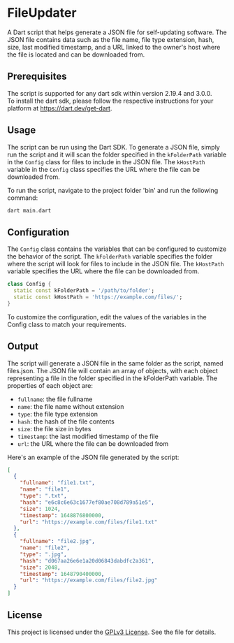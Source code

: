 # FileUpdater

A Dart script that helps generate a JSON file for self-updating software. The JSON file contains data such as the file name, file type extension, hash, size, last modified timestamp, and a URL linked to the owner's host where the file is located and can be downloaded from.

## Prerequisites

The script is supported for any dart sdk within version 2.19.4 and 3.0.0.<br>
To install the dart sdk, please follow the respective instructions for your platform at https://dart.dev/get-dart.

## Usage

The script can be run using the Dart SDK. To generate a JSON file, simply run the script and it will scan the folder specified in the `kFolderPath` variable in the `Config` class for files to include in the JSON file. The `kHostPath` variable in the `Config` class specifies the URL where the file can be downloaded from.

To run the script, navigate to the project folder 'bin' and run the following command:
```dart
dart main.dart
```

## Configuration

The `Config` class contains the variables that can be configured to customize the behavior of the script. The `kFolderPath` variable specifies the folder where the script will look for files to include in the JSON file. The `kHostPath` variable specifies the URL where the file can be downloaded from.

```dart
class Config {
  static const kFolderPath = '/path/to/folder';
  static const kHostPath = 'https://example.com/files/';
}
```

To customize the configuration, edit the values of the variables in the Config class to match your requirements.

## Output

The script will generate a JSON file in the same folder as the script, named files.json. The JSON file will contain an array of objects, with each object representing a file in the folder specified in the kFolderPath variable. The properties of each object are:

* `fullname`: the file fullname<br>
* `name`: the file name without extension<br>
* `type`: the file type extension<br>
* `hash`: the hash of the file contents<br>
* `size`: the file size in bytes<br>
* `timestamp`: the last modified timestamp of the file<br>
* `url`: the URL where the file can be downloaded from<br>

Here's an example of the JSON file generated by the script:
```json
[
  {
    "fullname": "file1.txt",
    "name": "file1",
    "type": ".txt",
    "hash": "e6c8c6e63c1677ef80ae708d789a51e5",
    "size": 1024,
    "timestamp": 1648876800000,
    "url": "https://example.com/files/file1.txt"
  },
  {
    "fullname": "file2.jpg",
    "name": "file2",
    "type": ".jpg",
    "hash": "d067aa26e6e1a20d06843dabdfc2a361",
    "size": 2048,
    "timestamp": 1648790400000,
    "url": "https://example.com/files/file2.jpg"
  }
]
```

## License
This project is licensed under the [GPLv3 License](https://github.com/NoIdeaIndustry/FileUpdater/blob/main/LICENSE). See the file for details.
